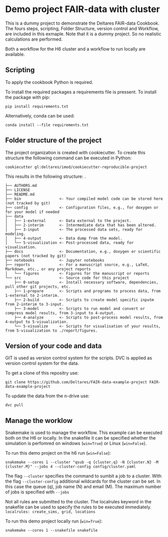 Demo project FAIR-data with cluster
==============================


This is a dummy project to demonstrate the Deltares FAIR-data Cookbook. The fours steps, scripting, Folder Structure, version control and Workflow, are included in this exmaple. Note that it is a dummy project. So no realistic calculations are performed.

Both a workflow for the H6 cluster and a workflow to run locally are available.


Scripting
--------------------
To apply the cookbook Python is required. 

To install the required packages a requirements file is pressent. To install the package with pip:

`pip install requirements.txt`

Alternatively, conda can be used:

`conda install --file requirements.txt`

Folder structure of the project
--------------------
The project organization is created with cookiecutter. To create this structure the following command can be executed in Python:

`cookiecutter gl:deltares/imod/cookiecutter-reproducible-project`

This results in the following structure:
    .
    
    ├── AUTHORS.md
    ├── LICENSE
    ├── README.md
    ├── bin                 <- Your compiled model code can be stored here (not tracked by git)
    ├── config              <- Configuration files, e.g., for doxygen or for your model if needed
    ├── data                
    │   ├── 1-external      <- Data external to the project.
    │   ├── 2-interim       <- Intermediate data that has been altered.
    │   ├── 3-input         <- The processed data sets, ready for modeling.
    │   ├── 4-output        <- Data dump from the model.
    │   └── 5-visualization <- Post-processed data, ready for visualisation.
    ├── docs                <- Documentation, e.g., doxygen or scientific papers (not tracked by git)
    ├── notebooks           <- Jupyter notebooks
    ├── reports             <- For a manuscript source, e.g., LaTeX, Markdown, etc., or any project reports
    │   └── figures         <- Figures for the manuscript or reports
    └── src                 <- Source code for this project
        ├── 0-setup         <- Install necessary software, dependencies, pull other git projects, etc.
        ├── 1-prepare       <- Scripts and programs to process data, from 1-external to 2-interim.
        ├── 2-build         <- Scripts to create model specific inputm from 2-interim to 3-input. 
        ├── 3-model         <- Scripts to run model and convert or compress model results, from 3-input to 4-output.
        ├── 4-analyze       <- Scripts to post-process model results, from 4-output to 5-visualization.
        └── 5-visualize     <- Scripts for visualisation of your results, from 5-visualization to ./report/figures.

Version of your code and data
-------------------------------
GIT is used as version control system for the scripts. DVC is applied as version control system for the data.

To get a clone of this repositry use:

`git clone https://github.com/Deltares/FAIR-data-example-project FAIR-data-example-project `

To update the data from the n-drive use:

`dvc pull`


Manage the worklow
--------------------
Snakemake is used to manage the workflow. This example can be executed both on the H6 or locally. In the snakefile it can be specified whether the simulation is perfomred on windows (`win=True`) or Linux (`win=False`).


To run this demo project on the h6 run (`win=False`):

`snakemake --cores 1 --cluster "qsub -q {cluster.q} -N {cluster.N} -M {cluster.M}" --jobs 4 --cluster-config config/cluster.yaml `

The flag `--cluster` specifies the command to sumbit a job to a cluster. 
With the flag `--cluster-config` additional wildcards for the cluster can be set. In this case the queue (q), job name (N) and email (M).
The maximum number of jobs is specified with `--jobs`

Not all rules are submitted to the cluster. The localrules keyword in the snakefile can be used to specify the rules to be executed immediately.
`localrules: create_sims, grid, locations`

To run this demo project locally  run (`win=True`):

`snakemake --cores 1 --snakefile snakefile`
